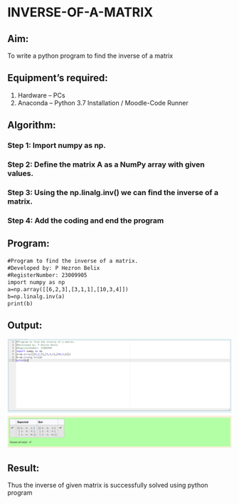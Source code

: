 # INVERSE-OF-A-MATRIX
## Aim:
To write a python program to find the inverse of a matrix
## Equipment’s required:
1. 	Hardware – PCs
2. 	Anaconda – Python 3.7 Installation / Moodle-Code Runner
## Algorithm:
### Step 1: Import numpy as np.
### Step 2: Define the matrix A as a NumPy array with given values.
### Step 3: Using the np.linalg.inv() we can find the inverse of a matrix.
### Step 4: Add the coding and end the program

## Program:
```
#Program to find the inverse of a matrix.
#Developed by: P Hezron Belix
#RegisterNumber: 23009905
import numpy as np
a=np.array([[6,2,3],[3,1,1],[10,3,4]])
b=np.linalg.inv(a)
print(b)
```
## Output:
![output](/output.png)
## Result:
Thus the inverse of given matrix is successfully solved using python program

